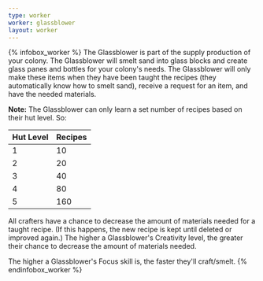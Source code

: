 ```yaml
---
type: worker
worker: glassblower
layout: worker
---
```

{% infobox_worker %}
The Glassblower is part of the supply production of your colony. The Glassblower will smelt sand into glass blocks and create glass panes and bottles for your colony's needs. The Glassblower will only make these items when they have been taught the recipes (they automatically know how to smelt sand), receive a request for an item, and have the needed materials.

**Note:** The Glassblower can only learn a set number of recipes based on their hut level. So:

| Hut Level | Recipes |
|-----------|---------|
| 1         | 10      |
| 2         | 20      |
| 3         | 40      |
| 4         | 80      |
| 5         | 160     |

All crafters have a chance to decrease the amount of materials needed for a taught recipe. (If this happens, the new recipe is kept until deleted or improved again.) The higher a Glassblower's Creativity level, the greater their chance to decrease the amount of materials needed.

The higher a Glassblower's Focus skill is, the faster they'll craft/smelt.
{% endinfobox_worker %}
